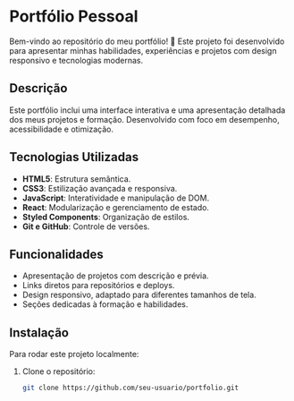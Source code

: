# **Portfólio Pessoal**
Bem-vindo ao repositório do meu portfólio! 🎨 Este projeto foi desenvolvido para apresentar minhas habilidades, experiências e projetos com design responsivo e tecnologias modernas.

## **Descrição**
Este portfólio inclui uma interface interativa e uma apresentação detalhada dos meus projetos e formação. Desenvolvido com foco em desempenho, acessibilidade e otimização.

## **Tecnologias Utilizadas**
- **HTML5**: Estrutura semântica.
- **CSS3**: Estilização avançada e responsiva.
- **JavaScript**: Interatividade e manipulação de DOM.
- **React**: Modularização e gerenciamento de estado.
- **Styled Components**: Organização de estilos.
- **Git e GitHub**: Controle de versões.

## **Funcionalidades**
- Apresentação de projetos com descrição e prévia.
- Links diretos para repositórios e deploys.
- Design responsivo, adaptado para diferentes tamanhos de tela.
- Seções dedicadas à formação e habilidades.

## **Instalação**
Para rodar este projeto localmente:
1. Clone o repositório:
   ```bash
   git clone https://github.com/seu-usuario/portfolio.git
